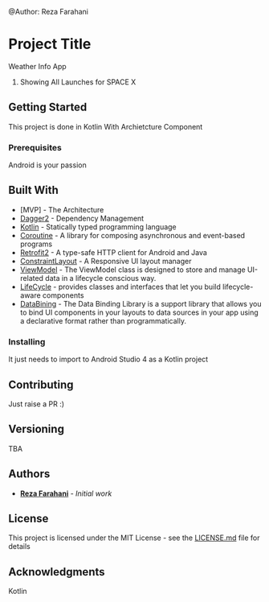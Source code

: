 @Author: Reza Farahani

# Project Title

Weather Info App 
1. Showing All Launches for SPACE X
 

## Getting Started

This project is done in Kotlin With Archietcture Component

### Prerequisites

Android is your passion

## Built With

* [MVP] - The Architecture
* [Dagger2](https://maven.apache.org/) - Dependency Management
* [Kotlin](https://kotlinlang.org/) - Statically typed programming language
* [Coroutine](https://kotlinlang.org/docs/reference/coroutines-overview.html) - A library for composing asynchronous and event-based programs
* [Retrofit2](http://square.github.io/retrofit/) - A type-safe HTTP client for Android and Java
* [ConstraintLayout](https://developer.android.com/training/constraint-layout/index.html) - A Responsive UI layout manager
* [ViewModel](https://developer.android.com/topic/libraries/architecture/viewmodel) - The ViewModel class is designed to store and manage UI-related data in a lifecycle conscious way.
* [LifeCycle](https://developer.android.com/topic/libraries/architecture/lifecycle) -  provides classes and interfaces that let you build lifecycle-aware 
components
* [DataBining](https://developer.android.com/topic/libraries/data-binding) -  The Data Binding Library is a support library that allows you to bind UI components in your layouts to data sources in your app using a declarative format rather than programmatically.




### Installing

It just needs to import to Android Studio 4 as a Kotlin project

## Contributing

Just raise a PR :)

## Versioning

TBA

## Authors

* **[Reza Farahani](https://www.linkedin.com/in/reza-farahani-7a7bb74b)** - *Initial work* 


## License

This project is licensed under the MIT License - see the [LICENSE.md](LICENSE.md) file for details

## Acknowledgments
Kotlin